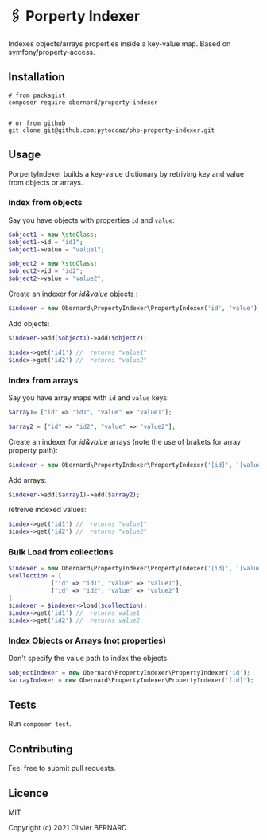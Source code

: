 # 🖇 Porperty Indexer

Indexes objects/arrays properties inside a key-value map.
Based on symfony/property-access.


## Installation

```shell
# from packagist
composer require obernard/property-indexer


# or from github
git clone git@github.com:pytoccaz/php-property-indexer.git
```

## Usage  

PorpertyIndexer builds a key-value dictionary by retriving key and value from objects or arrays.


### Index from objects

Say you have objects with properties `id` and `value`:
```php
$object1 = new \stdClass;
$object1->id = "id1";
$object1->value = "value1";

$object2 = new \stdClass;
$object2->id = "id2";
$object2->value = "value2";

```

Create an indexer for *id&value* objects :
```php
$indexer = new Obernard\PropertyIndexer\PropertyIndexer('id', 'value');
```

Add objects:
```php
$indexer->add($object1)->add($object2);

$index->get('id1') //  returns "value1"
$index->get('id2') //  returns "value2"

```
### Index from arrays

Say you have array maps with `id` and `value` keys:
```php
$array1= ["id" => "id1", "value" => "value1"];

$array2 = ["id" => "id2", "value" => "value2"];
```

Create an indexer for *id&value* arrays (note the use of brakets for array property path): 
```php
$indexer = new Obernard\PropertyIndexer\PropertyIndexer('[id]', '[value]');
```

Add arrays:
```php
$indexer->add($array1)->add($array2);
```
retreive indexed values:
```php
$index->get('id1') //  returns "value1"
$index->get('id2') //  returns "value2"
```

### Bulk Load from collections
```php 
$indexer = new Obernard\PropertyIndexer\PropertyIndexer('[id]', '[value]');
$collection = [
            ["id" => "id1", "value" => "value1"],
            ["id" => "id2", "value" => "value2"]
]            
$indexer = $indexer->load($collection);
$index->get('id1') //  returns value1
$index->get('id2') //  returns value2
```

### Index Objects or Arrays (not properties)  

Don't specify the value path to index the objects:
```php 
$objectIndexer = new Obernard\PropertyIndexer\PropertyIndexer('id');
$arrayIndexer = new Obernard\PropertyIndexer\PropertyIndexer('[id]');
```

## Tests

Run `composer test`.


## Contributing

Feel free to submit pull requests.

## Licence

MIT

Copyright (c) 2021 Olivier BERNARD